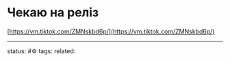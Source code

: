 # Чекаю на реліз
  
[https://vm.tiktok.com/ZMNskbd6p/](https://vm.tiktok.com/ZMNskbd6p/)

---
status: #⚙️ 
tags: 
related: 
